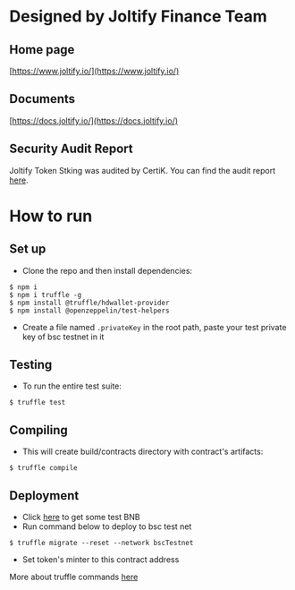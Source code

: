 # Designed by Joltify Finance Team
## Home page
[https://www.joltify.io/](https://www.joltify.io/)
## Documents
[https://docs.joltify.io/](https://docs.joltify.io/)
## Security Audit Report
Joltify Token Stking was audited by CertiK. You can find the audit report [here](https://github.com/joltify-finance/token-staking/blob/master/audit/Joltify%20Finance%20-%20Coin%20and%20Staking%20contract%20-%20Final%20Report.pdf).

# How to run
## Set up
* Clone the repo and then install dependencies:
```shell
$ npm i
$ npm i truffle -g
$ npm install @truffle/hdwallet-provider
$ npm install @openzeppelin/test-helpers
```
* Create a file named `.privateKey` in the root path, paste your test private key of bsc testnet in it
## Testing
* To run the entire test suite:
```shell
$ truffle test
```
## Compiling
* This will create build/contracts directory with contract's artifacts:
```shell
$ truffle compile
```
## Deployment
* Click [here](https://testnet.binance.org/faucet-smart) to get some test BNB
* Run command below to deploy to bsc test net
```shell
$ truffle migrate --reset --network bscTestnet
```
* Set token's minter to this contract address

More about truffle commands [here](https://trufflesuite.com/docs/truffle/overview)
